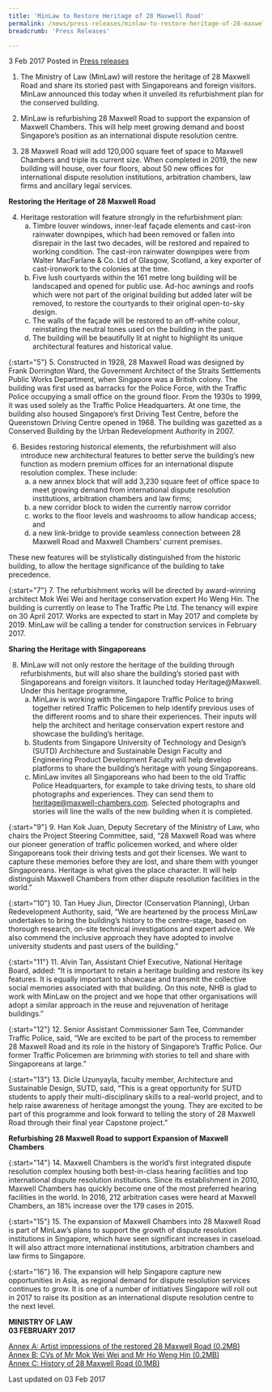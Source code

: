 ```yaml
---
title: 'MinLaw to Restore Heritage of 28 Maxwell Road'
permalink: /news/press-releases/minlaw-to-restore-heritage-of-28-maxwell-road/
breadcrumb: 'Press Releases'

---
```



3 Feb 2017 Posted in [Press releases](/news/press-releases)

1. The Ministry of Law (MinLaw) will restore the heritage of 28 Maxwell Road and share its storied past with Singaporeans and foreign visitors. MinLaw announced this today when it unveiled its refurbishment plan for the conserved building.


2. MinLaw is refurbishing 28 Maxwell Road to support the expansion of Maxwell Chambers. This will help meet growing demand and boost Singapore’s position as an international dispute resolution centre.


3. 28 Maxwell Road will add 120,000 square feet of space to Maxwell Chambers and triple its current size. When completed in 2019, the new building will house, over four floors, about 50 new offices for international dispute resolution institutions, arbitration chambers, law firms and ancillary legal services.

 

**Restoring the Heritage of 28 Maxwell Road**

 
<ol start="4">
 <li>Heritage restoration will feature strongly in the refurbishment plan:
  
  <ol style="list-style-type: lower-alpha">
  
  <li>Timbre louver windows, inner-leaf façade elements and cast-iron rainwater downpipes, which had been removed or fallen into disrepair in the last two decades, will be restored and repaired to working condition. The cast-iron rainwater downpipes were from Walter MacFarlane & Co. Ltd of Glasgow, Scotland, a key exporter of cast-ironwork to the colonies at the time. </li>
  <li>Five lush courtyards within the 161 metre long building will be landscaped and opened for public use. Ad-hoc awnings and roofs which were not part of the original building but added later will be removed, to restore the courtyards to their original open-to-sky design.</li>  
  <li>The walls of the façade will be restored to an off-white colour, reinstating the neutral tones used on the building in the past.</li>
  <li>The building will be beautifully lit at night to highlight its unique architectural features and historical value.</li>
 </ol>
 </li>
</ol>
 
{:start="5"}
5. Constructed in 1928, 28 Maxwell Road was designed by Frank Dorrington Ward, the Government Architect of the Straits Settlements Public Works Department, when Singapore was a British colony. The building was first used as barracks for the Police Force, with the Traffic Police occupying a small office on the ground floor. From the 1930s to 1999, it was used solely as the Traffic Police Headquarters. At one time, the building also housed Singapore’s first Driving Test Centre, before the Queenstown Driving Centre opened in 1968. The building was gazetted as a Conserved Building by the Urban Redevelopment Authority in 2007.

 
<ol start="6">
<li>Besides restoring historical elements, the refurbishment will also introduce new architectural features to better serve the building’s new function as modern premium offices for an international dispute resolution complex. These include:
  
  <ol style="list-style-type: lower-alpha">
  <li> a new annex block that will add 3,230 square feet of office space to meet growing demand from international dispute resolution institutions, arbitration chambers and law firms;</li>
 <li>a new corridor block to widen the currently narrow corridor</li>
 <li>works to the floor levels and washrooms to allow handicap access; and</li>
  <li>a new link-bridge to provide seamless connection between 28 Maxwell Road and Maxwell Chambers’ current premises. </li>
 </ol>
 </li>
</ol>
 

These new features will be stylistically distinguished from the historic building, to allow the heritage significance of the building to take precedence.

 
{:start="7"}
7. The refurbishment works will be directed by award-winning architect Mok Wei Wei and heritage conservation expert Ho Weng Hin. The building is currently on lease to The Traffic Pte Ltd. The tenancy will expire on 30 April 2017. Works are expected to start in May 2017 and complete by 2019. MinLaw will be calling a tender for construction services in February 2017.

 

**Sharing the Heritage with Singaporeans**

 
<ol start="8">
<li>MinLaw will not only restore the heritage of the building through refurbishments, but will also share the building’s storied past with Singaporeans and foreign visitors. It launched today Heritage@Maxwell. Under this heritage programme, 
 
 
<ol style="list-style-type: lower-alpha">
<li>MinLaw is working with the Singapore Traffic Police to bring together retired Traffic Policemen to help identify previous uses of the different rooms and to share their experiences. Their inputs will help the architect and heritage conservation expert restore and showcase the building’s heritage.</li> 
  
 <li>Students from Singapore University of Technology and Design’s (SUTD) Architecture and Sustainable Design Faculty and Engineering Product Development Faculty will help develop platforms to share the building’s heritage with young Singaporeans.</li>
  
 <li> MinLaw invites all Singaporeans who had been to the old Traffic Police Headquarters, for example to take driving tests, to share old photographs and experiences. They can send them to <a href="mailto:heritage@maxwell-chambers.com">heritage@maxwell-chambers.com</a>. Selected photographs and stories will line the walls of the new building when it is completed.</li>
 </ol>
</li>
</ol>
 
{:start="9"}
9. Han Kok Juan, Deputy Secretary of the Ministry of Law, who chairs the Project Steering Committee, said, “28 Maxwell Road was where our pioneer generation of traffic policemen worked, and where older Singaporeans took their driving tests and got their licenses. We want to capture these memories before they are lost, and share them with younger Singaporeans. Heritage is what gives the place character. It will help distinguish Maxwell Chambers from other dispute resolution facilities in the world.” 

 
{:start="10"}
10. Tan Huey Jiun, Director (Conservation Planning), Urban Redevelopment Authority, said, “We are heartened by the process MinLaw undertakes to bring the building’s history to the centre-stage, based on thorough research, on-site technical investigations and expert advice. We also commend the inclusive approach they have adopted to involve university students and past users of the building.”  

{:start="11"}
11. Alvin Tan, Assistant Chief Executive, National Heritage Board, added: “It is important to retain a heritage building and restore its key features. It is equally important to showcase and transmit the collective social memories associated with that building. On this note, NHB is glad to work with MinLaw on the project and we hope that other organisations will adopt a similar approach in the reuse and rejuvenation of heritage buildings.”

 
{:start="12"}
12. Senior Assistant Commissioner Sam Tee, Commander Traffic Police, said, “We are excited to be part of the process to remember 28 Maxwell Road and its role in the history of Singapore’s Traffic Police. Our former Traffic Policemen are brimming with stories to tell and share with Singaporeans at large.”

 
{:start="13"}
13. Dicle Uzunyayla, faculty member, Architecture and Sustainable Design, SUTD, said, “This is a great opportunity for SUTD students to apply their multi-disciplinary skills to a real-world project, and to help raise awareness of heritage amongst the young. They are excited to be part of this programme and look forward to telling the story of 28 Maxwell Road through their final year Capstone project.”

 

**Refurbishing 28 Maxwell Road to support Expansion of Maxwell Chambers**

{:start="14"}
14. Maxwell Chambers is the world’s first integrated dispute resolution complex housing both best-in-class hearing facilities and top international dispute resolution institutions. Since its establishment in 2010, Maxwell Chambers has quickly become one of the most preferred hearing facilities in the world. In 2016, 212 arbitration cases were heard at Maxwell Chambers, an 18% increase over the 179 cases in 2015.

{:start="15"}
15. The expansion of Maxwell Chambers into 28 Maxwell Road is part of MinLaw’s plans to support the growth of dispute resolution institutions in Singapore, which have seen significant increases in caseload. It will also attract more international institutions, arbitration chambers and law firms to Singapore.

{:start="16"}
16. The expansion will help Singapore capture new opportunities in Asia, as regional demand for dispute resolution services continues to grow. It is one of a number of initiatives Singapore will roll out in 2017 to raise its position as an international dispute resolution centre to the next level.

**MINISTRY OF LAW**  
**03 FEBRUARY 2017**

[Annex A: Artist impressions of the restored 28 Maxwell Road (0.2MB)](/files/news/press-releases/2017/02/AnA.pdf)  
[Annex B: CVs of Mr Mok Wei Wei and Mr Ho Weng Hin (0.2MB)](/files/news/press-releases/2017/02/AnB.pdf)  
[Annex C: History of 28 Maxwell Road (0.1MB)](/files/news/press-releases/2017/02/AnC.pdf)  

<p class="right-side-updated">Last updated on 03 Feb 2017</p>

